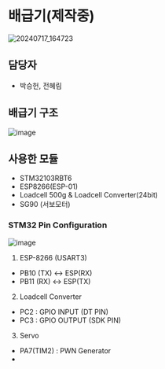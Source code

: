 # 배급기(제작중)
![20240717_164723](https://github.com/user-attachments/assets/88971741-d553-4afc-947f-2bba0dfba818)

## 담당자
- 박승헌, 전혜림
  
## 배급기 구조
![image](https://github.com/user-attachments/assets/25d0c663-767e-4bcf-bc83-004323eb3d59)

## 사용한 모듈
- STM32103RBT6
- ESP8266(ESP-01)
- Loadcell 500g & Loadcell Converter(24bit)
- SG90 (서보모터)

### STM32 Pin Configuration
![image](https://github.com/user-attachments/assets/b68358f0-2f42-485c-bae5-f5cc40b891c9)

1. ESP-8266 (USART3)
- PB10 (TX) <-> ESP(RX)
- PB11 (RX) <-> ESP(TX)

2. Loadcell Converter
- PC2 : GPIO INPUT (DT PIN)
- PC3 : GPIO OUTPUT (SDK PIN)

3. Servo
- PA7(TIM2) : PWN Generator
- 
